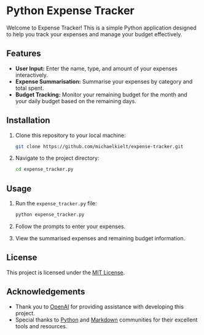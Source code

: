 # Python Expense Tracker

Welcome to Expense Tracker! This is a simple Python application designed to help you track your expenses and manage your budget effectively.

## Features

- **User Input:** Enter the name, type, and amount of your expenses interactively.
- **Expense Summarisation:** Summarise your expenses by category and total spent.
- **Budget Tracking:** Monitor your remaining budget for the month and your daily budget based on the remaining days.

## Installation

1. Clone this repository to your local machine:

    ```bash
    git clone https://github.com/michaelkielt/expense-tracker.git
    ```

2. Navigate to the project directory:

    ```bash
    cd expense_tracker.py
    ```

## Usage

1. Run the `expense_tracker.py` file:

    ```bash
    python expense_tracker.py
    ```

2. Follow the prompts to enter your expenses.

3. View the summarised expenses and remaining budget information.


## License

This project is licensed under the [MIT License](LICENSE).

## Acknowledgements

- Thank you to [OpenAI](https://openai.com) for providing assistance with developing this project.
- Special thanks to [Python](https://www.python.org/) and [Markdown](https://www.markdownguide.org/) communities for their excellent tools and resources.
